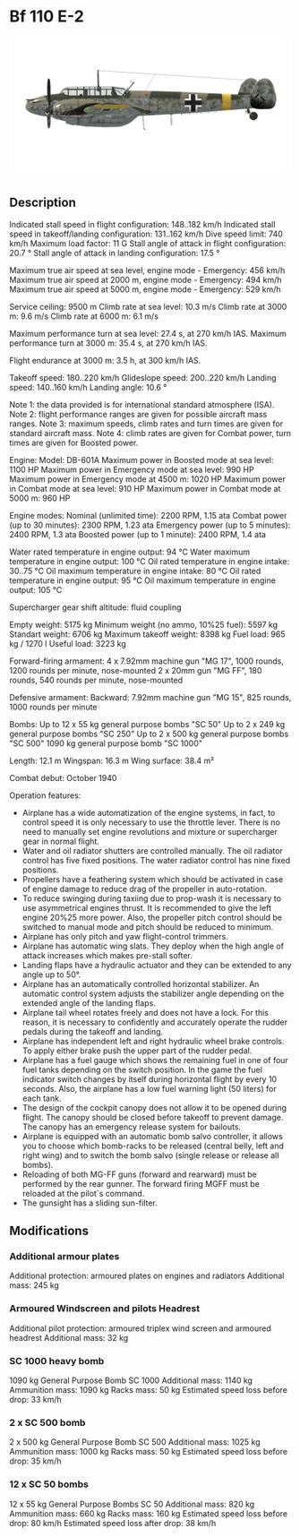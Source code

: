 # Bf 110 E-2

![bf110e2](../images/bf110e2.png)

## Description

Indicated stall speed in flight configuration: 148..182 km/h
Indicated stall speed in takeoff/landing configuration: 131..162 km/h
Dive speed limit: 740 km/h
Maximum load factor: 11 G
Stall angle of attack in flight configuration: 20.7 °
Stall angle of attack in landing configuration: 17.5 °

Maximum true air speed at sea level, engine mode - Emergency: 456 km/h
Maximum true air speed at 2000 m, engine mode - Emergency: 494 km/h
Maximum true air speed at 5000 m, engine mode - Emergency: 529 km/h

Service ceiling: 9500 m
Climb rate at sea level: 10.3 m/s
Climb rate at 3000 m: 9.6 m/s
Climb rate at 6000 m: 6.1 m/s

Maximum performance turn at sea level: 27.4 s, at 270 km/h IAS.
Maximum performance turn at 3000 m: 35.4 s, at 270 km/h IAS.

Flight endurance at 3000 m: 3.5 h, at 300 km/h IAS.

Takeoff speed: 180..220 km/h
Glideslope speed: 200..220 km/h
Landing speed: 140..160 km/h
Landing angle: 10.6 °

Note 1: the data provided is for international standard atmosphere (ISA).
Note 2: flight performance ranges are given for possible aircraft mass ranges.
Note 3: maximum speeds, climb rates and turn times are given for standard aircraft mass.
Note 4: climb rates are given for Combat power, turn times are given for Boosted power.

Engine:
Model: DB-601A
Maximum power in Boosted mode at sea level: 1100 HP
Maximum power in Emergency mode at sea level: 990 HP
Maximum power in Emergency mode at 4500 m: 1020 HP
Maximum power in Combat mode at sea level: 910 HP
Maximum power in Combat mode at 5000 m: 960 HP

Engine modes:
Nominal (unlimited time): 2200 RPM, 1.15 ata
Combat power (up to 30 minutes): 2300 RPM, 1.23 ata
Emergency power (up to 5 minutes): 2400 RPM, 1.3 ata
Boosted power (up to 1 minute): 2400 RPM, 1.4 ata

Water rated temperature in engine output: 94 °C
Water maximum temperature in engine output: 100 °C
Oil rated temperature in engine intake: 30..75 °C
Oil maximum temperature in engine intake: 80 °C
Oil rated temperature in engine output: 95 °C
Oil maximum temperature in engine output: 105 °C

Supercharger gear shift altitude: fluid coupling 

Empty weight: 5175 kg
Minimum weight (no ammo, 10%25 fuel): 5597 kg
Standart weight: 6706 kg
Maximum takeoff weight: 8398 kg
Fuel load: 965 kg / 1270 l
Useful load: 3223 kg

Forward-firing armament:
4 x 7.92mm machine gun "MG 17", 1000 rounds, 1200 rounds per minute, nose-mounted
2 x 20mm gun "MG FF", 180 rounds, 540 rounds per minute, nose-mounted

Defensive armament:
Backward: 7.92mm machine gun "MG 15", 825 rounds, 1000 rounds per minute

Bombs:
Up to 12 x 55 kg general purpose bombs "SC 50"
Up to 2 x 249 kg general purpose bombs "SC 250"
Up to 2 x 500 kg general purpose bombs "SC 500"
1090 kg general purpose bomb "SC 1000"

Length: 12.1 m
Wingspan: 16.3 m
Wing surface: 38.4 m²

Combat debut: October 1940

Operation features:
- Airplane has a wide automatization of the engine systems, in fact, to control speed it is only necessary to use the throttle lever. There is no need to manually set engine revolutions and mixture or supercharger gear in normal flight.
- Water and oil radiator shutters are controlled manually. The oil radiator control has five fixed positions. The water radiator control has nine fixed positions.
- Propellers have a feathering system which should be activated in case of engine damage to reduce drag of the propeller in auto-rotation.
- To reduce swinging during taxiing due to prop-wash it is necessary to use asymmetrical engines thrust. It is recommended to give the left engine 20%25 more power. Also, the propeller pitch control should be switched to manual mode and pitch should be reduced to minimum.
- Airplane has only pitch and yaw flight-control trimmers.
- Airplane has automatic wing slats. They deploy when the high angle of attack increases which makes pre-stall softer.
- Landing flaps have a hydraulic actuator and they can be extended to any angle up to 50°.
- Airplane has an automatically controlled horizontal stabilizer. An automatic control system adjusts the stabilizer angle depending on the extended angle of the landing flaps.
- Airplane tail wheel rotates freely and does not have a lock. For this reason, it is necessary to confidently and accurately operate the rudder pedals during the takeoff and landing.
- Airplane has independent left and right hydraulic wheel brake controls. To apply either brake push the upper part of the rudder pedal.
- Airplane has a fuel gauge which shows the remaining fuel in one of four fuel tanks depending on the switch position. In the game the fuel indicator switch changes by itself during horizontal flight by every 10 seconds. Also, the airplane has a low fuel warning light (50 liters) for each tank.
- The design of the cockpit canopy does not allow it to be opened during flight. The canopy should be closed before takeoff to prevent damage. The canopy has an emergency release system for bailouts.
- Airplane is equipped with an automatic bomb salvo controller, it allows you to choose which bomb-racks to be released (central belly, left and right wing) and to switch the bomb salvo (single release or release all bombs).
- Reloading of both MG-FF guns (forward and rearward) must be performed by the rear gunner. The forward firing MGFF must be reloaded at the pilot`s command.
- The gunsight has a sliding sun-filter.

## Modifications


### Additional armour plates

Additional protection: armoured plates on engines and radiators
Additional mass: 245 kg


### Armoured Windscreen and pilots Headrest

Additional pilot protection: armoured triplex wind screen and armoured headrest
Additional mass: 32 kg


### SC 1000 heavy bomb

1090 kg General Purpose Bomb SC 1000
Additional mass: 1140 kg
Ammunition mass: 1090 kg
Racks mass: 50 kg
Estimated speed loss before drop: 33 km/h


### 2 x SC 500 bomb

2 x 500 kg General Purpose Bomb SC 500
Additional mass: 1025 kg
Ammunition mass: 1000 kg
Racks mass: 50 kg
Estimated speed loss before drop: 35 km/h


### 12 x SC 50 bombs

12 x 55 kg General Purpose Bombs SC 50
Additional mass: 820 kg
Ammunition mass: 660 kg
Racks mass: 160 kg
Estimated speed loss before drop: 80 km/h
Estimated speed loss after drop: 38 km/h